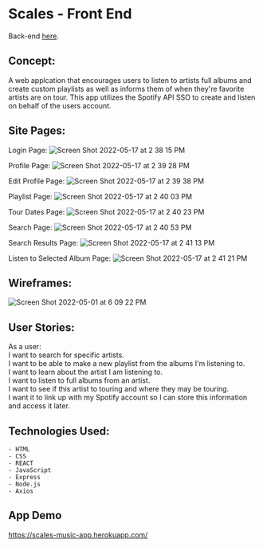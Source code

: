# Scales - Front End

Back-end [here](https://github.com/evanmkeith/scales-backEnd). 

## Concept:
A web applcation that encourages users to listen to artists full albums and create custom playlists as well as informs them of when they're favorite artists are on tour. This app utilizes the Spotify API SSO to create and listen on behalf of the users account. 

## Site Pages: 
Login Page:
![Screen Shot 2022-05-17 at 2 38 15 PM](https://user-images.githubusercontent.com/55766816/168914490-f3aac966-52c7-40b2-8266-ac0e3c08956c.png)

Profile Page: 
![Screen Shot 2022-05-17 at 2 39 28 PM](https://user-images.githubusercontent.com/55766816/168914820-6bca6b66-f758-455f-80d5-4844be8efca1.png)

Edit Profile Page: 
![Screen Shot 2022-05-17 at 2 39 38 PM](https://user-images.githubusercontent.com/55766816/168914878-a7431e1c-6664-4e23-b97b-7b94bcb63797.png)

Playlist Page: 
![Screen Shot 2022-05-17 at 2 40 03 PM](https://user-images.githubusercontent.com/55766816/168914945-497f3c9e-d43a-4cd9-8ff7-5e09e01d9ce4.png)

Tour Dates Page: 
![Screen Shot 2022-05-17 at 2 40 23 PM](https://user-images.githubusercontent.com/55766816/168914989-24638fdb-27e2-4861-af29-59aebe598278.png)

Search Page: 
![Screen Shot 2022-05-17 at 2 40 53 PM](https://user-images.githubusercontent.com/55766816/168915023-86e6b9bb-50a3-4807-a31c-2778389d402d.png)

Search Results Page: 
![Screen Shot 2022-05-17 at 2 41 13 PM](https://user-images.githubusercontent.com/55766816/168915057-1838ef10-141e-4742-8925-80794f1ee572.png)

Listen to Selected Album Page: 
![Screen Shot 2022-05-17 at 2 41 21 PM](https://user-images.githubusercontent.com/55766816/168915086-c6c2b053-6946-4eff-8128-ed232add7a1b.png)

## Wireframes:
![Screen Shot 2022-05-01 at 6 09 22 PM](https://user-images.githubusercontent.com/55766816/166173079-e73263f0-e86a-428b-aa0f-6ca675c5e338.png)

## User Stories: 
As a user: <br>
I want to search for specific artists. <br>
I want to be able to make a new playlist from the albums I'm listening to. <br>
I want to learn about the artist I am listening to. <br>
I want to listen to full albums from an artist. <br>
I want to see if this artist to touring and where they may be touring. <br>
I want it to link up with my Spotify account so I can store this information and access it later. <br>

## Technologies Used:
    - HTML
    - CSS
    - REACT
    - JavaScript
    - Express
    - Node.js
    - Axios


## App Demo
https://scales-music-app.herokuapp.com/
